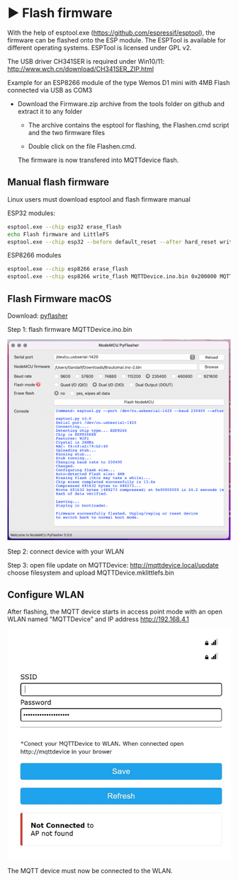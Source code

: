 # ▶️ Flash firmware

With the help of esptool.exe (<https://github.com/espressif/esptool>), the firmware can be flashed onto the ESP module. The ESPTool is available for different operating systems. ESPTool is licensed under GPL v2.

The USB driver CH341SER is required under Win10/11: <http://www.wch.cn/download/CH341SER_ZIP.html>

Example for an ESP8266 module of the type Wemos D1 mini with 4MB Flash connected via USB as COM3

* Download the Firmware.zip archive from the tools folder on github and extract it to any folder

  * The archive contains the esptool for flashing, the Flashen.cmd script and the two firmware files

  * Double click on the file Flashen.cmd.

  The firmware is now transfered into MQTTdevice flash.

## Manual flash firmware

Linux users must download esptool and flash firmware manual

ESP32 modules:

```bash
esptool.exe --chip esp32 erase_flash
echo Flash firmware and LittleFS 
esptool.exe --chip esp32 --before default_reset --after hard_reset write_flash 0x1000 MQTTDevice32.ino.bootloader.bin 0x8000 MQTTDevice32.ino.partitions.bin 0xe000 boot_app0.bin 0x10000 MQTTDevice32.ino.bin 0x2b0000 MQTTDevice32.mklittlefs.bin
```

ESP8266 modules

```bash
esptool.exe --chip esp8266 erase_flash
esptool.exe --chip esp8266 write_flash MQTTDevice.ino.bin 0x200000 MQTTDevice.mklittlefs.bin
```

## Flash Firmware macOS

Download: [pyflasher](https://github.com/marcelstoer/nodemcu-pyflasher/releases)

Step 1: flash firmware MQTTDevice.ino.bin

![macOS](img/flashen_macos.png)

Step 2: connect device with your WLAN

Step 3: open file update on MQTTDevice: <http://mqttdevice.local/update> choose filesystem and upload MQTTDevice.mklittlefs.bin

## Configure WLAN

After flashing, the MQTT device starts in access point mode with an open WLAN named "MQTTDevice" and IP address <http://192.168.4.1>

![wlan](img/wlan-ap.jpg)

The MQTT device must now be connected to the WLAN.
